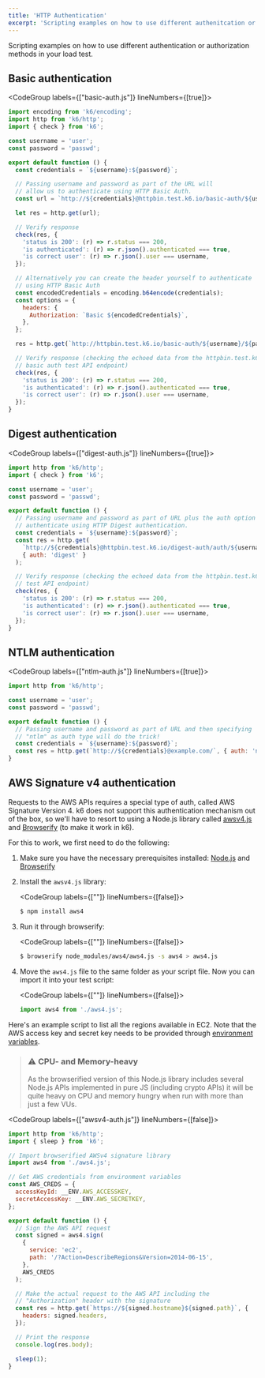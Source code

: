 ```yaml
---
title: 'HTTP Authentication'
excerpt: 'Scripting examples on how to use different authenitcation or authorization methods in your load test.'
---
```


Scripting examples on how to use different authentication or authorization methods in your load test.

## Basic authentication

<CodeGroup labels={["basic-auth.js"]} lineNumbers={[true]}>

```javascript
import encoding from 'k6/encoding';
import http from 'k6/http';
import { check } from 'k6';

const username = 'user';
const password = 'passwd';

export default function () {
  const credentials = `${username}:${password}`;

  // Passing username and password as part of the URL will
  // allow us to authenticate using HTTP Basic Auth.
  const url = `http://${credentials}@httpbin.test.k6.io/basic-auth/${username}/${password}`;

  let res = http.get(url);

  // Verify response
  check(res, {
    'status is 200': (r) => r.status === 200,
    'is authenticated': (r) => r.json().authenticated === true,
    'is correct user': (r) => r.json().user === username,
  });

  // Alternatively you can create the header yourself to authenticate
  // using HTTP Basic Auth
  const encodedCredentials = encoding.b64encode(credentials);
  const options = {
    headers: {
      Authorization: `Basic ${encodedCredentials}`,
    },
  };

  res = http.get(`http://httpbin.test.k6.io/basic-auth/${username}/${password}`, options);

  // Verify response (checking the echoed data from the httpbin.test.k6.io
  // basic auth test API endpoint)
  check(res, {
    'status is 200': (r) => r.status === 200,
    'is authenticated': (r) => r.json().authenticated === true,
    'is correct user': (r) => r.json().user === username,
  });
}
```

</CodeGroup>

## Digest authentication

<CodeGroup labels={["digest-auth.js"]} lineNumbers={[true]}>

```javascript
import http from 'k6/http';
import { check } from 'k6';

const username = 'user';
const password = 'passwd';

export default function () {
  // Passing username and password as part of URL plus the auth option will
  // authenticate using HTTP Digest authentication.
  const credentials = `${username}:${password}`;
  const res = http.get(
    `http://${credentials}@httpbin.test.k6.io/digest-auth/auth/${username}/${password}`,
    { auth: 'digest' }
  );

  // Verify response (checking the echoed data from the httpbin.test.k6.io digest auth
  // test API endpoint)
  check(res, {
    'status is 200': (r) => r.status === 200,
    'is authenticated': (r) => r.json().authenticated === true,
    'is correct user': (r) => r.json().user === username,
  });
}
```

</CodeGroup>

## NTLM authentication

<CodeGroup labels={["ntlm-auth.js"]} lineNumbers={[true]}>

```javascript
import http from 'k6/http';

const username = 'user';
const password = 'passwd';

export default function () {
  // Passing username and password as part of URL and then specifying
  // "ntlm" as auth type will do the trick!
  const credentials = `${username}:${password}`;
  const res = http.get(`http://${credentials}@example.com/`, { auth: 'ntlm' });
}
```

</CodeGroup>

## AWS Signature v4 authentication

Requests to the AWS APIs requires a special type of auth, called AWS Signature Version 4. k6
does not support this authentication mechanism out of the box, so we'll have to resort to using
a Node.js library called [awsv4.js](https://github.com/mhart/aws4) and
[Browserify](http://browserify.org/) (to make it work in k6).

For this to work, we first need to do the following:

1. Make sure you have the necessary prerequisites installed: [Node.js](https://nodejs.org/en/download/)
   and [Browserify](http://browserify.org/)
2. Install the `awsv4.js` library:

   <CodeGroup labels={[""]} lineNumbers={[false]}>

   ```bash
   $ npm install aws4
   ```

   </CodeGroup>

3. Run it through browserify:

   <CodeGroup labels={[""]} lineNumbers={[false]}>

   ```bash
   $ browserify node_modules/aws4/aws4.js -s aws4 > aws4.js
   ```

   </CodeGroup>

4. Move the `aws4.js` file to the same folder as your script file. Now you can import
   it into your test script:

   <CodeGroup labels={[""]} lineNumbers={[false]}>

   ```javascript
   import aws4 from './aws4.js';
   ```

   </CodeGroup>

Here's an example script to list all the regions available in EC2. Note that the AWS access key
and secret key needs to be provided through [environment variables](/using-k6/environment-variables).

> ### ⚠️ CPU- and Memory-heavy
>
> As the browserified version of this Node.js library includes several Node.js APIs
> implemented in pure JS (including crypto APIs) it will be quite heavy on CPU and memory hungry
> when run with more than just a few VUs.

<CodeGroup labels={["awsv4-auth.js"]} lineNumbers={[false]}>

```javascript
import http from 'k6/http';
import { sleep } from 'k6';

// Import browserified AWSv4 signature library
import aws4 from './aws4.js';

// Get AWS credentials from environment variables
const AWS_CREDS = {
  accessKeyId: __ENV.AWS_ACCESSKEY,
  secretAccessKey: __ENV.AWS_SECRETKEY,
};

export default function () {
  // Sign the AWS API request
  const signed = aws4.sign(
    {
      service: 'ec2',
      path: '/?Action=DescribeRegions&Version=2014-06-15',
    },
    AWS_CREDS
  );

  // Make the actual request to the AWS API including the
  // "Authorization" header with the signature
  const res = http.get(`https://${signed.hostname}${signed.path}`, {
    headers: signed.headers,
  });

  // Print the response
  console.log(res.body);

  sleep(1);
}
```

</CodeGroup>
